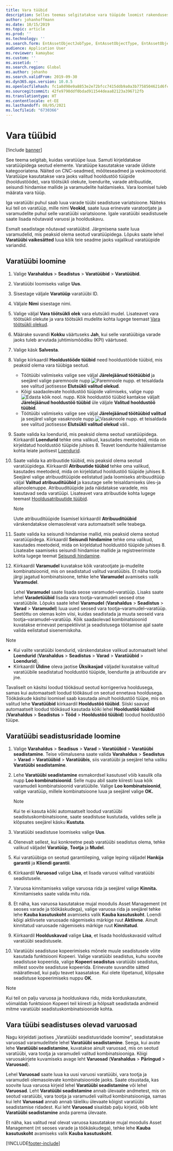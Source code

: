 ```yaml
---
title: Vara tüübid
description: Selles teemas selgitatakse vara tüüpide loomist rakenduses Asset Management. Samuti kirjeldatakse varatüüpidega seotud elemente.
author: johanhoffmann
ms.date: 10/15/2019
ms.topic: article
ms.prod: ''
ms.technology: ''
ms.search.form: EntAssetObjectJobType, EntAssetObjectType, EntAssetObjectTypeDefaultSparePart, EntAssetObjectTypeDefaultSparePartApprove, EntAssetObjectTypeDefaultCreateCombinations, EntAssetObjectTypeDefault, EntAssetObjectTypeDefaultCopy
audience: Application User
ms.reviewer: kamaybac
ms.custom: ''
ms.assetid: ''
ms.search.region: Global
ms.author: johanho
ms.search.validFrom: 2019-09-30
ms.dyn365.ops.version: 10.0.5
ms.openlocfilehash: fc1a8d98e9a8853e2e72bfcc7415ddb9a0a3b7758504621d6fccff00a08a36be
ms.sourcegitcommit: 42fe9790ddf0bdad911544deaa82123a396712fb
ms.translationtype: HT
ms.contentlocale: et-EE
ms.lasthandoff: 08/05/2021
ms.locfileid: "6730366"
---
```

# <a name="asset-types"></a>Vara tüübid

[!include [banner](../../includes/banner.md)]



See teema selgitab, kuidas varatüüpe luua. Samuti kirjeldatakse varatüüpidega seotud elemente. Varatüüpe kasutatakse varade üldiste kategooriatena. Näited on CNC-seadmed, mõõteseadmed ja veokimootorid. Varatüüpe kasutatakse vara jaoks valitud hooldustöö tüüpide (hooldustööde), vara töötsükli olekute, loendurite, varade atribuutide, seisundi hindamise mallide ja varamudelite haldamiseks. Vara loomisel tuleb määrata vara tüüp.

Iga varatüübi puhul saab luua varade tüübi seadistuse variatsioone. Näiteks kui teil on varatüüp, mille nimi **Veokid**, saate luua erinevate varatootjate ja varamudelite puhul selle varatüübi variatsioone. Igale varatüübi seadistusele saate lisada nõutavaid varuosi ja hoolduskavu.

Esmalt seadistage nõutavad varatüübid. Järgmisena saate luua varamudelid, mis peaksid olema seotud varatüüpidega. Lõpuks saate lehel **Varatüübi vaikesätted** luua kõik teie seadme jaoks vajalikud varatüüpide variandid.

## <a name="create-an-asset-type"></a>Varatüübi loomine

1. Valige **Varahaldus** > **Seadistus** > **Varatüübid** > **Varatüübid**.
2. Varatüübi loomiseks valige **Uus**.
3. Sisestage väljale **Varatüüp** varatüübi ID.
4. Väljale **Nimi** sisestage nimi.
5. Valige väljal **Vara töötsükli olek** vara elutsükli mudel. Lisateavet vara töötsükli olekute ja vara töötsükli mudelite kohta lugege teemast [Vara töötsükli olekud](object-stages.md).
6. Määrake suvandi **Kokku** väärtuseks **Jah**, kui selle varatüübiga varade jaoks tuleb arvutada juhtimismõõdiku (KPI) väärtused.
7. Valige käsk **Salvesta**.
8. Valige kiirkaardil **Hooldustööde tüübid** need hooldustööde tüübid, mis peaksid olema vara tüübiga seotud.

    - Töötüübi valimiseks valige see väljal **Järelejäänud töötüübid** ja seejärel valige paremnoole nupp ![Paremnoole nupp.](media/29-setup-for-objects.png) et teisaldada see valitud jaotisesse **Elutsükli valitud olekud**.
    - Kõigi saadaolevate hooldustöö tüüpide valimiseks, valige nupp ![Edasta kõik nool.](media/30-setup-for-objects.png) nupp. Kõik hooldustöö tüübid kantakse väljalt **Järelejäänud hooldustöö tüübid** üle väljale **Valitud hooldustöö tüübid**.
    - Töötüübi valimiseks valige see väljal **Järelejäänud töötüübid valitud** ja seejärel valige vasaknoole nupp ![Vasaknoole nupp.](media/31-setup-for-objects.png) et teisaldada see valitud jaotisesse **Elutsükli valitud olekud** väli..

9. Saate valida ka loendurid, mis peaksid olema seotud varatüüpidega. Kiirkaardil **Loendurid** tehke oma valikud, kasutades meetodeid, mida on kirjeldatud hooldustöö tüüpide juhises 8. Teavet loendurite häälestamise kohta leiate jaotisest [Loendurid](counters.md).
10. Saate valida ka atribuutide tüübid, mis peaksid olema seotud varatüüpidega. Kiirkaardil **Atribuutide tüübid** tehke oma valikud, kasutades meetodeid, mida on kirjeldatud hooldustöö tüüpide juhises 8. Seejärel valige atribuuditüüpide eelistatud jada loomiseks atribuuditüüp väljal **Valitud atribuuditüübid** ja kasutage selle teisaldamiseks üles-ja allanoolenuppe. Atribuuditüüpide jada näidatakse varadele, mis kasutavad seda varatüüpi. Lisateavet vara atribuutide kohta lugege teemast [Hooldusatribuutide tüübid](../setup-for-functional-locations/specification-types.md).

    > [!NOTE]
    > Uute atribuuditüüpide lisamisel kiirkaardil **Atribuuditüübid** värskendatakse olemasolevat vara automaatselt selle teabega.

11. Saate valida ka seisundi hindamise mallid, mis peaksid olema seotud varatüüpidega. Kiirkaardil **Seisundi hindamine** tehke oma valikud, kasutades meetodeid, mida on kirjeldatud hooldustöö tüüpide juhises 8. Lisateabe saamiseks seisundi hindamise mallide ja registreerimiste kohta lugege teemat [Seisundi hindamine](../setup-for-objects/condition-assessment.md).
12. Kiirkaardil **Varamudel** kuvatakse kõik varatootjate ja-mudelite kombinatsioonid, mis on seadistatud valitud varatüübis. Et näha tootja järgi jagatud kombinatsioone, tehke lehe **Varamudel** avamiseks valik **Varamudel**.

    Lehel **Varamudel** saate lisada seose varamudel–varatüüp. Lisaks saate lehel **Varadetüübid** lisada vara tootja–varamudeli seosed otse varatüübile. Lõpuks saate lehel **Varamudel** (**Varahaldus** \> **Seadistus** \> **Varad** \> **Varamudel**) luua uued seosed vara tootja–varamudel–varatüüp. Seetõttu on olemas kolm viisi, kuidas seadistada ja muuta seoseid vara tootja–varamudel–varatüüp. Kõik saadaolevad kombinatsioonid kuvatakse erinevast perspektiivist ja seadistusega töötamise ajal saate valida eelistatud sisenemiskoha.

> [!NOTE]
> - Kui valite varatüübi loendurid, värskendatakse valikud automaatselt lehel **Loendurid** (**Varahaldus** > **Seadistus** > **Varad** > **Varatüübid** > **Loendurid**).
> - Kiirkaardil **Üldine** oleva jaotise **Üksikasjad** väljadel kuvatakse valitud varatüübile seadistatud hooldustöö tüüpide, loendurite ja atribuutide arv jne.

Tavaliselt on käsitsi loodud töökäsud seotud korrigeeriva hooldusega, samas kui automaatselt loodud töökäsud on seotud ennetava hooldusega. Töökäskude käsitsi loomisel saab kasutada ainult hooldustöö tüüpe, mis on valitud lehe **Varatüübid** kiirkaardil **Hooldustöö tüübid**. Siiski saavad automaatselt loodud töökäsud kasutada kõiki lehel **Hooldustöö tüübid** (**Varahaldus** \> **Seadistus** \> **Tööd** \> **Hooldustöö tüübid**) loodud hooldustöö tüüpe.

## <a name="create-asset-type-setup-lines"></a>Varatüübi seadistusridade loomine

1. Valige **Varahaldus** \> **Seadisus** \> **Varad** \> **Varatüübid** \> **Varatüübi seadistamine**. Teise võimalusena saate valida **Varahaldus** \> **Seadistus** \> **Varad** \> **Varatüübid** \> **Varatüübis**, siis varatüübi ja seejärel teha valiku **Varatüübi seadistamine**.
2. Lehe **Varatüübi seadistamine** esmakordsel kasutusel võib kasulik olla nupp **Loo kombinatsioonid**. Selle nupu abil saate kiiresti luua kõik varamudeli kombinatsioonid varatüübile. Valige **Loo kombinatsioonid**, valige varatüüp, millele kombinatsioone luua ja seejärel valige **OK.**

    > [!NOTE]
    > Kui te ei kasuta kõiki automaatselt loodud varatüübi seadistuskombinatsioone, saate seadistuse kustutada, valides selle ja klõpsates seejärel käsku **Kustuta**.

3. Varatüübi seadistuse loomiseks valige **Uus**.
4. Olenevalt sellest, kui konkreetne peab varatüübi seadistus olema, tehke valikud väljadel **Varatüüp**, **Tootja** ja **Mudel**.
5. Kui varatüübiga on seotud garantiileping, valige leping väljadel **Hankija garantii** ja **Kliendi garantii**. 
6. Kiirkaardil **Varuosad** valige **Lisa**, et lisada varuosi valitud varatüübi seadistusele.
7. Varuosa kinnitamiseks valige varuosa rida ja seejärel valige **Kinnita.** Kinnitamiseks saate valida mitu rida.
8. Et näha, kas varuosa kasutatakse mujal moodulis Asset Management (nt seoses varade ja töökäskudega), valige varuosa rida ja seejärel tehke lehe **Kauba kasutuskoht** avamiseks valik **Kauba kasutuskoht**. Loendi kõigi aktiivsete varuosade nägemiseks märkige ruut **Aktiivne**. Ainult kinnitatud varuosade nägemiseks märkige ruut **Kinnitatud**.
9. Kiirkaardil **Hoolduskavad** valige **Lisa**, et lisada hoolduskavasid valitud varatüübi seadistusele.
10. Varatüübi seadistuse kopeerimiseks mõnele muule seadistusele võite kasutada funktsiooni Kopeeri. Valige varatüübi seadistus, kuhu soovite seadistuse kopeerida, valige **Kopeeri seadistus** varatüübi seadistus, millest soovite seadistuse kopeerida. Erinevate suvandite sätted määratlevad, kui palju teavet kaasatakse. Kui olete lõpetanud, klõpsake seadistuse kopeerimiseks nuppu **OK**.

> [!NOTE]
> Kui teil on palju varuosa ja hoolduskava ridu, mida korduskasutate, võimaldab funktsioon Kopeeri teil kiiresti ja hõlpsalt seadistada andmeid mitme varatüübi seadistuskombinatsioonide kohta.

## <a name="spare-parts-on-the-asset-type-setup"></a>Vara tüübi seadistuses olevad varuosad

Nagu kirjeldati jaotises „Varatüübi seadistusridade loomine", seadistatakse varuosad varamudelitele lehel **Varatüübi seadistamine**. Seega, kui avate lehe **Varatüübi seadistamine**, kuvatakse ainult varuosad, mis on seotud varatüübi, vara tootja ja varamudeli valitud kombinatsiooniga. Kõigi varuosakirjete kuvamiseks avage leht **Varuosad** (**Varahaldus** \> **Päringud** \> **Varuosad**).

Lehel **Varuosad** saate luua ka uusi varuosi varatüübi, vara tootja ja varamudeli olemasolevate kombinatsioonide jaoks. Saate otsustada, kas soovite luua varuosa kirjeid lehel **Varatüübi seadistamine** või lehel **Varuosad**. Leht **Varatüübi seadistamine** annab ülevaate andmetest, mis on seotud varatüübi, vara tootja ja varamudeli valitud kombinatsiooniga, samas kui leht **Varuosad** annab annab täieliku ülevaate kõigist varatüübi seadistamise ridadest. Kui leht **Varuosad** sisaldab palju kirjeid, võib leht **Varatüübi seadistamine** anda parema ülevaate.

Et näha, kas valitud real olevat varuosa kasutatakse mujal moodulis Asset Management (nt seoses varade ja töökäskudega), tehke lehe **Kauba kasutuskoht** avamiseks valik **Kauba kasutuskoht**. 



[!INCLUDE[footer-include](../../../includes/footer-banner.md)]